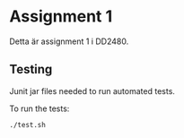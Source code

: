 # Assignment 1

Detta är assignment 1 i DD2480.


## Testing
Junit jar files needed to run automated tests.

To run the tests:

    ./test.sh
